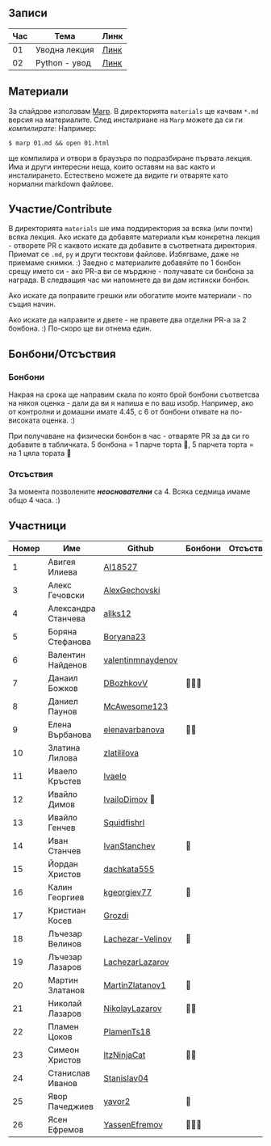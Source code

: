 ## Записи

|Час | Тема | Линк |
|-----|-----|--------|
|01| Уводна лекция | [Линк](https://www.youtube.com/watch?v=0xCOTZ-l8yI)|
|02| Python - увод | [Линк](https://www.youtube.com/watch?v=)|

## Материали

За слайдове използвам [Marp](https://marp.app/). В директорията `materials` ще качвам `*.md` версия на материалите. След инсталриане на `Marp` можете да си ги _компилирате_:
Например:
```
$ marp 01.md && open 01.html
```
ще компилира и отвори в браузъра по подразбиране първата лекция. 
Има и други интересни неща, които оставям на вас както и инсталирането. Естествено можете да видите ги отваряте като нормални markdown файлове.

## Участие/Contribute

В директорията `materials` ше има поддиректория за всяка (или почти) всяка лекция. 
Ако искате да добавяте материали към конкретна лекция - отворете PR с каквото искате да добавите в съответната директория. Приемат се `.md`, `py` и други тесктови файлове. Избягваме, даже не приемаме снимки. :)
Заедно с материалите добавяйте по 1 бонбон срещу името си - ако PR-a ви се мърджне - получавате си бонбона за награда. В следващия час ми напомнете да ви дам истински бонбон.

Ако искате да поправите грешки или обогатите моите материали - по същия начин.

Ако искате да направите и двете - не правете два отделни PR-a за 2 бонбона. :) По-скоро ще ви отнема един.

## Бонбони/Отсъствия
### Бонбони
Накрая на срока ще направим скала по която брой бонбони съответсва на някоя оценка - дали да ви я напиша е по ваш изобр. Например, ако от контролни и домашни имате 4.45, с 6 от бонбони отивате на по-високата оценка. :)

При получаване на физически бонбон в час - отваряте PR за да си го добавите в табличката. 5 бонбона = 1 парче торта 🍰, 5 парчета торта = на 1 цяла тората 🎂

### Отсъствия 
За момента позволените **_неоснователни_** са 4. Всяка седмица имаме общо 4 часа. :) 

## Участници
|Номер| Име | Github | Бонбони | Отсъствия |
|-----|-----|--------|---------|-----------|
|1| Авигея Илиева |  [AI18527](https://github.com/AI18527) | | |
|3| Алекс Гечовски | [AlexGechovski](https://github.com/AlexGechovski) | | |
|4| Александра Станчева | [allks12](https://github.com/allks12) | | |
|5| Боряна Стефанова| [Boryana23](https://github.com/Boryana23) | | |
|6| Валентин Найденов| [valentinmnaydenov](https://github.com/valentinmnaydenov) | | |
|7| Данаил Божков | [DBozhkovV](https://github.com/DBozhkovV) |🍬🍬🍬 | |
|8| Даниел Паунов | [McAwesome123](https://github.com/McAwesome123) | | |
|9| Елена Върбанова | [elenavarbanova](https://github.com/elenavarbanova) | 🍬🍬 | |
|10| Златина Лилова | [zlatililova](https://github.com/zlatililova) | | |
|11| Иваело Кръстев | [Ivaelo](https://github.com/Ivaelo) | | |
|12| Ивайло Димов | [IvailoDimov](https://github.com/IvailoDimov) 🍬| | |
|13| Ивайло Генчев | [Squidfishrl](https://github.com/Squidfishrl) | | |
|14| Иван Станчев | [IvanStanchev](https://github.com/IvanStanchev) | 🍬 | |
|15| Йордан Христов | [dachkata555](https://github.com/dachkata555) | | |
|16| Калин Георгиев | [kgeorgiev77](https://github.com/kgeorgiev77) | 🍬 | |
|17| Кристиан Косев | [Grozdi](https://github.com/Grozdi) | | |
|18| Лъчезар Велинов | [Lachezar-Velinov](https://github.com/Lachezar-Velinov) | 🍬 | |
|19| Лъчезар Лазаров | [LachezarLazarov](https://github.com/LachezarLazarov) | | |
|20| Мартин Златанов | [MartinZlatanov1](https://github.com/MartinZlatanov1) |🍬 | |
|21| Николай Лазаров| [NikolayLazarov](https://github.com/NikolayLazarov) |🍬🍬 | |
|22| Пламен Цоков | [PlamenTs18](https://github.com/PlamenTs18) | | |
|23| Симеон Христов | [ItzNinjaCat](https://github.com/ItzNinjaCat) |🍬🍬 | |
|24| Станислав Иванов | [Stanislav04](https://github.com/Stanislav04) | | |
|25| Явор Пачеджиев| [yavor2](https://github.com/yavor2) | 🍬 | |
|26| Ясен Ефремов | [YassenEfremov](https://github.com/YassenEfremov) | 🍬🍬🍬 | |
